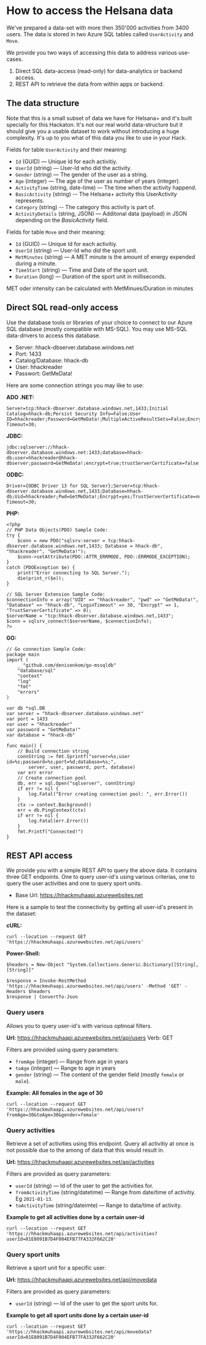# How to access the Helsana data

We've prepared a data-set with more then 350'000 activities from 3400 users. The data is stored in two Azure SQL tables called `UserActivity` and `Move`.

We provide you two ways of accessing this data to address various use-cases.

1. Direct SQL data-access (read-only) for data-analytics or backend access.
1. REST API to retrieve the data from within apps or backend.

## The data structure

Note that this is a small subset of data we have for Helsana+ and it's built specially for this Hackaton. It's not our real world data-structure but it should give you a usable dataset to work without introducing a huge complexity. It's up to you what of this data you like to use in your Hack.

Fields for table `UserActivity` and their meaning:

- ``Id`` (GUID) &mdash; Unique Id for each activitiy.
- ``UserId`` (string) &mdash; User-Id who did the activity.
- ``Gender`` (string) &mdash; The gender of the user as a string.
- ``Age`` (integer) &mdash; The age of the user as number of years (integer).
- ``ActivityTime`` (string, date-time) &mdash; The time when the activity happend.
- ``BasicActivity`` (string) -- The Helsana+ activity this UserActivity represents.
- ``Category`` (string) -- The category this activity is part of.
- ``ActivityDetails`` (string, JSON) &mdash; Additonal data (payload) in JSON depending on the *BasicActivity* field.

Fields for table `Move` and their meaning:

- ``Id`` (GUID) &mdash; Unique Id for each activitiy.
- ``UserId`` (string) &mdash; User-Id who did the sport unit.
- ``MetMinutes`` (string) &mdash; A MET minute is the amount of energy expended during a minute.
- ``TimeStart`` (string) &mdash; Time and Date of the sport unit.
- ``Duration`` (long) &mdash; Duration of the sport unit in milliseconds.

MET oder intensity can be calculated with MetMinues/Duration in minutes

## Direct SQL read-only access

Use the database tools or libraries of your choice to connect to our Azure SQL database (mostly compatible with MS-SQL). You may use MS-SQL data-drivers to access this database.

- Server: hhack-dbserver.database.windows.net
- Port: 1433
- Catalog/Database: hhack-db
- User: hhackreader
- Passwort: GetMeData!

Here are some connection strings you may like to use:

**ADO .NET:**
```
Server=tcp:hhack-dbserver.database.windows.net,1433;Initial Catalog=hhack-db;Persist Security Info=False;User ID=hhackreader;Password=GetMeData!;MultipleActiveResultSets=False;Encrypt=True;TrustServerCertificate=False;Connection Timeout=30;
```

**JDBC:**
```
jdbc:sqlserver://hhack-dbserver.database.windows.net:1433;database=hhack-db;user=hhackreader@hhack-dbserver;password=GetMeData!;encrypt=true;trustServerCertificate=false;hostNameInCertificate=*.database.windows.net;loginTimeout=30;
```

**ODBC:**
```
Driver={ODBC Driver 13 for SQL Server};Server=tcp:hhack-dbserver.database.windows.net,1433;Database=hhack-db;Uid=hhackreader;Pwd=GetMeData!;Encrypt=yes;TrustServerCertificate=no;Connection Timeout=30;
```

**PHP:**
```
<?php
// PHP Data Objects(PDO) Sample Code:
try {
    $conn = new PDO("sqlsrv:server = tcp:hhack-dbserver.database.windows.net,1433; Database = hhack-db", "hhackreader", "GetMeData!");
    $conn->setAttribute(PDO::ATTR_ERRMODE, PDO::ERRMODE_EXCEPTION);
}
catch (PDOException $e) {
    print("Error connecting to SQL Server.");
    die(print_r($e));
}

// SQL Server Extension Sample Code:
$connectionInfo = array("UID" => "hhackreader", "pwd" => "GetMeData!", "Database" => "hhack-db", "LoginTimeout" => 30, "Encrypt" => 1, "TrustServerCertificate" => 0);
$serverName = "tcp:hhack-dbserver.database.windows.net,1433";
$conn = sqlsrv_connect($serverName, $connectionInfo);
?>
```

**GO:**
```
// Go connection Sample Code:
package main
import (
	_ "github.com/denisenkom/go-mssqldb"
	"database/sql"
	"context"
	"log"
	"fmt"
	"errors"
)

var db *sql.DB
var server = "hhack-dbserver.database.windows.net"
var port = 1433
var user = "hhackreader"
var password = "GetMeData!"
var database = "hhack-db"

func main() {
	// Build connection string
	connString := fmt.Sprintf("server=%s;user id=%s;password=%s;port=%d;database=%s;",
		server, user, password, port, database)
	var err error
	// Create connection pool
	db, err = sql.Open("sqlserver", connString)
	if err != nil {
		log.Fatal("Error creating connection pool: ", err.Error())
	}
	ctx := context.Background()
	err = db.PingContext(ctx)
	if err != nil {
		log.Fatal(err.Error())
	}
	fmt.Printf("Connected!")
}
```


## REST API access

We provide you with a simple REST API to query the above data. It contains three GET endpoints. One to query user-id's using various criterias, one to query the user activities and one to query sport units.


- Base Url: https://hhackmuhaapi.azurewebsites.net

Here is a sample to test the connectivity by getting all user-id's present in the dataset:

**cURL:**
```
curl --location --request GET 'https://hhackmuhaapi.azurewebsites.net/api/users'
```

**Power-Shell:**
```
$headers = New-Object "System.Collections.Generic.Dictionary[[String],[String]]"

$response = Invoke-RestMethod 'https://hhackmuhaapi.azurewebsites.net/api/users' -Method 'GET' -Headers $headers
$response | ConvertTo-Json
```

### Query users

Allows you to query user-id's with various optinoal filters.

**Url:** https://hhackmuhaapi.azurewebsites.net/api/users
Verb: GET

Filters are provided using query parameters:

- ``fromAge`` (integer) &mdash; Range from age in years
- ``toAge`` (integer) &mdash; Range to age in years
- ``gender`` (string) &mdash; The content of the gender field (mostly ``female`` or ``male``).

**Example: All females in the age of 30**

```
curl --location --request GET 'https://hhackmuhaapi.azurewebsites.net/api/users?fromAge=30&toAge=30&gender=female'
```

### Query activities

Retrieve a set of activities using this endpoint. Query all activitiy at once is not possible due to the among of data that this would result in.

**Url:** https://hhackmuhaapi.azurewebsites.net/api/activities

Filters are provided as query parameters:

- ``userId`` (string) &mdash; Id of the user to get the activities for.
- ``fromActivityTime`` (string/datetime) &mdash; Range from date/time of activitiy. Eg ``2021-01-13``.
- ``toActivityTime`` (string/dateimte) &mdash; Range to data/time of activity.

**Example to get all activities done by a certain user-id**

```
curl --location --request GET 'https://hhackmuhaapi.azurewebsites.net/api/activities?userId=01E8091B7D4F004EFB77FA332F662C20'
```

### Query sport units

Retrieve a sport unit for a specific user:

**Url:** https://hhackmuhaapi.azurewebsites.net/api/movedata

Filters are provided as query parameters:

- ``userId`` (string) &mdash; Id of the user to get the sport units for.

**Example to get all sport units done by a certain user-id**

```
curl --location --request GET 'https://hhackmuhaapi.azurewebsites.net/api/movedata?userId=01E8091B7D4F004EFB77FA332F662C20'
```
